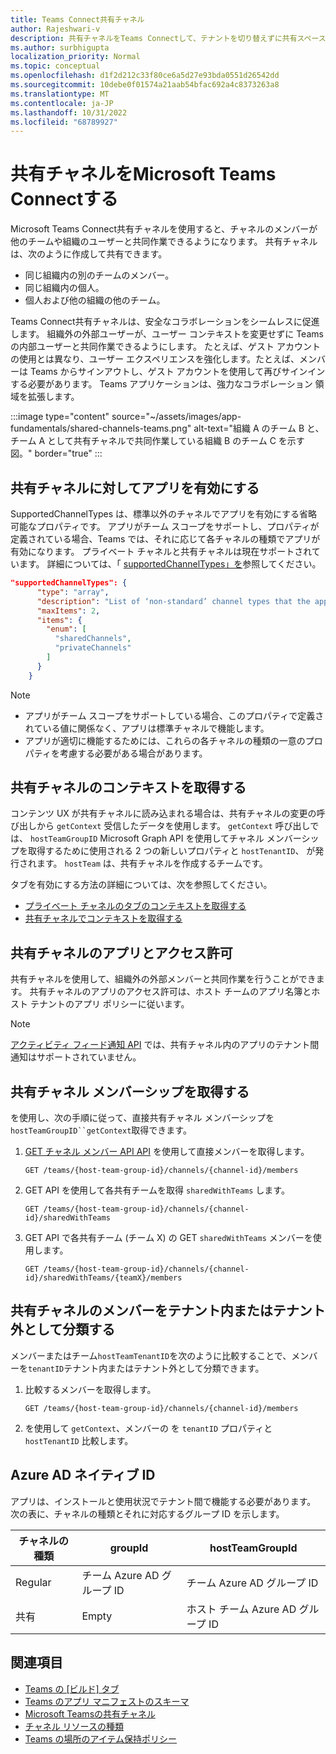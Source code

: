 ```yaml
---
title: Teams Connect共有チャネル
author: Rajeshwari-v
description: 共有チャネルをTeams Connectして、テナントを切り替えずに共有スペース内の内部および外部ユーザーと安全に共同作業する方法について説明します。
ms.author: surbhigupta
localization_priority: Normal
ms.topic: conceptual
ms.openlocfilehash: d1f2d212c33f80ce6a5d27e93bda0551d26542dd
ms.sourcegitcommit: 10debe0f01574a21aab54bfac692a4c8373263a8
ms.translationtype: MT
ms.contentlocale: ja-JP
ms.lasthandoff: 10/31/2022
ms.locfileid: "68789927"
---
```

# <a name="microsoft-teams-connect-shared-channels"></a>共有チャネルをMicrosoft Teams Connectする

Microsoft Teams Connect共有チャネルを使用すると、チャネルのメンバーが他のチームや組織のユーザーと共同作業できるようになります。 共有チャネルは、次のように作成して共有できます。

* 同じ組織内の別のチームのメンバー。
* 同じ組織内の個人。
* 個人および他の組織の他のチーム。

Teams Connect共有チャネルは、安全なコラボレーションをシームレスに促進します。 組織外の外部ユーザーが、ユーザー コンテキストを変更せずに Teams の内部ユーザーと共同作業できるようにします。 たとえば、ゲスト アカウントの使用とは異なり、ユーザー エクスペリエンスを強化します。たとえば、メンバーは Teams からサインアウトし、ゲスト アカウントを使用して再びサインインする必要があります。 Teams アプリケーションは、強力なコラボレーション 領域を拡張します。

:::image type="content" source="~/assets/images/app-fundamentals/shared-channels-teams.png" alt-text="組織 A のチーム B と、チーム A として共有チャネルで共同作業している組織 B のチーム C を示す図。" border="true" :::

## <a name="enable-your-app-for-shared-channels"></a>共有チャネルに対してアプリを有効にする

SupportedChannelTypes は、標準以外のチャネルでアプリを有効にする省略可能なプロパティです。 アプリがチーム スコープをサポートし、プロパティが定義されている場合、Teams では、それに応じて各チャネルの種類でアプリが有効になります。 プライベート チャネルと共有チャネルは現在サポートされています。 詳細については、「 [supportedChannelTypes」を](../../resources/schema/manifest-schema.md#supportedchanneltypes)参照してください。

```JSON
"supportedChannelTypes": {
      "type": "array",
      "description": "List of ‘non-standard’ channel types that the app supports. Note: Channels of standard type are supported by default if the app supports team scope. ",
      "maxItems": 2,
      "items": { 
        "enum": [
          "sharedChannels",
          "privateChannels"
        ]
      }
    }
```

> [!NOTE]
>
> * アプリがチーム スコープをサポートしている場合、このプロパティで定義されている値に関係なく、アプリは標準チャネルで機能します。
> * アプリが適切に機能するためには、これらの各チャネルの種類の一意のプロパティを考慮する必要がある場合があります。

## <a name="get-context-for-shared-channels"></a>共有チャネルのコンテキストを取得する

コンテンツ UX が共有チャネルに読み込まれる場合は、共有チャネルの変更の呼び出しから `getContext` 受信したデータを使用します。 `getContext` 呼び出しでは、 `hostTeamGroupID` Microsoft Graph API を使用してチャネル メンバーシップを取得するために使用される 2 つの新しいプロパティと `hostTenantID`、 が発行されます。 `hostTeam` は、共有チャネルを作成するチームです。

タブを有効にする方法の詳細については、次を参照してください。

* [プライベート チャネルのタブのコンテキストを取得する](../../tabs/how-to/access-teams-context.md#retrieve-context-in-private-channels)
* [共有チャネルでコンテキストを取得する](../../tabs/how-to/access-teams-context.md#get-context-in-shared-channels)

## <a name="apps-and-permissions-in-shared-channels"></a>共有チャネルのアプリとアクセス許可

共有チャネルを使用して、組織外の外部メンバーと共同作業を行うことができます。 共有チャネルのアプリのアクセス許可は、ホスト チームのアプリ名簿とホスト テナントのアプリ ポリシーに従います。

> [!NOTE]
> [アクティビティ フィード通知 API](/graph/teams-send-activityfeednotifications) では、共有チャネル内のアプリのテナント間通知はサポートされていません。

## <a name="get-shared-channel-membership"></a>共有チャネル メンバーシップを取得する

を使用し、次の手順に従って、直接共有チャネル メンバーシップを`hostTeamGroupID``getContext`取得できます。

1. [GET チャネル メンバー API API](/graph/api/channel-list-members?view=graph-rest-beta&tabs=http&preserve-view=true) を使用して直接メンバーを取得します。

    ```http
    GET /teams/{host-team-group-id}/channels/{channel-id}/members
    ```

2. GET API を使用して各共有チームを取得 `sharedWithTeams` します。

    ```http
    GET /teams/{host-team-group-id}/channels/{channel-id}/sharedWithTeams
    ```

3. GET API で各共有チーム (チーム X) の GET `sharedWithTeams` メンバーを使用します。

    ```http
    GET /teams/{host-team-group-id}/channels/{channel-id}/sharedWithTeams/{teamX}/members
    ```

## <a name="classify-members-in-the-shared-channel-as-in-tenant-or-out-tenant"></a>共有チャネルのメンバーをテナント内またはテナント外として分類する

メンバーまたはチーム`hostTeamTenantID`を次のように比較することで、メンバーを`tenantID`テナント内またはテナント外として分類できます。

1. 比較するメンバーを取得します。

    ```http
    GET /teams/{host-team-group-id}/channels/{channel-id}/members
    ```

2. を使用して `getContext`、メンバーの を `tenantID` プロパティと `hostTenantID` 比較します。

## <a name="azure-ad-native-identity"></a>Azure AD ネイティブ ID

アプリは、インストールと使用状況でテナント間で機能する必要があります。 次の表に、チャネルの種類とそれに対応するグループ ID を示します。

|チャネルの種類| groupId | hostTeamGroupId |
|----------|---------|-----------------|
|Regular | チーム Azure AD グループ ID | チーム Azure AD グループ ID |
|共有 | Empty | ホスト チーム Azure AD グループ ID |

## <a name="see-also"></a>関連項目

* [Teams の [ビルド] タブ](../../tabs/what-are-tabs.md)
* [Teams のアプリ マニフェストのスキーマ](../../resources/schema/manifest-schema.md)
* [Microsoft Teamsの共有チャネル](/MicrosoftTeams/shared-channels)
* [チャネル リソースの種類](/graph/api/resources/channel)
* [Teams の場所のアイテム保持ポリシー](/microsoft-365/compliance/create-retention-policies)
